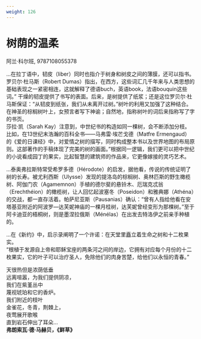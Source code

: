 ```yaml
---
weight: 126
---
```

# 树荫的温柔

阿兰·科尔班, 9787108055378

…在拉丁语中，韧皮（liber）同时也指介于树身和树皮之间的薄膜，还可以指书。罗贝尔·杜马斯（Robert Dumas）指出，在西方，这些词汇几千年来与人类思想的基础表现之一紧密相连，这就解释了德语buch，英语book，法语bouquin这些词。”
干燥的韧皮提供了书写的表面。后来，是树提供了纸浆；还是这位罗贝尔·杜马斯保证：“从韧皮到纸张，我们从未离开过树。”树叶的利用又加强了这种结合。在神圣的棕榈树叶上，女预言者写下神谕；自然地，指称树叶的词后来指称写了字的书页。  
莎拉·凯（Sarah Kay）注意到，中世纪书的构造如同一棵树，会不断添加分枝。比如，在13世纪末浩瀚的百科全书——马弗雷·埃芒戈德（Matfre Ermengaud）的《爱的日课经》中，对爱情之树的描写，同时构成整本书以及世界地图的布局原则。这部著作的手稿体现了完美的树的画面。”根据同一逻辑，我们更可以把中世纪的小说看成园丁的果实，比起智慧的建筑师的作品来，它更像嫁接的灵巧艺术。

…泰奥弗拉斯特常受希罗多德（Hérodote）的启发，据他看，传说的传统证明了树的长寿。被尤利西斯（Ulysse）发现的提洛岛的棕榈树、奥林匹斯的野生橄榄树、阿伽门农（Agamemnon）手植的德尔斐的悬铃木、厄瑞克忒翁（Erechthéion）的橄榄树，让人回忆起波塞冬（Poseidon）和雅典娜（Athéna）的交战，都一直存活着。帕萨尼亚斯（Pausanias）确认：“曾有人指给他看在安塔基亚附近的阿波罗—达芙妮神庙的一棵月桂树，达芙妮曾经变形为那棵树。”至于阿卡迪亚的梧桐树，则是墨涅拉俄斯（Ménélas）在出发去特洛伊之前亲手种植的。

…在《新约》中，启示录阐明了一个许诺：在天堂里矗立着生命之树和十二枚果实。  
“根植于发源自上帝和耶稣宝座的两条河之间的岸边，它拥有对应每个月份的十二枚果实，它的叶子可以治疗圣人，免除他们的肉身苦楚，给他们以永恒的青春。”

天很热但是浓荫低垂  
远离喧嚣，为我们提供阴凉，  
我们在紫堇丛中  
蔑视琥珀和它的香炉。  
我们附近的枝叶  
金雀花，冬青，荆棘上，  
夜莺展开歌喉  
直到岩石伸出了耳朵…  
**弗朗索瓦·德·马赫贝，《鲜草》**